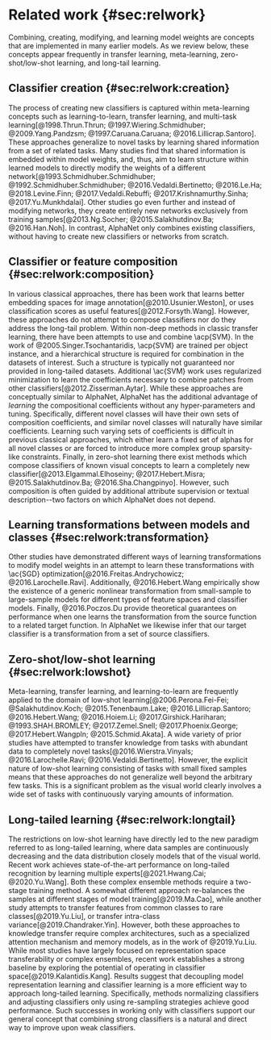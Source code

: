 # Related work {#sec:relwork}

Combining, creating, modifying, and learning model weights are concepts
that are implemented in many earlier models. As we review below, these
concepts appear frequently in transfer learning, meta-learning,
zero-shot/low-shot learning, and long-tail learning.

## Classifier creation {#sec:relwork:creation}

The process of creating new classifiers is captured within meta-learning
concepts such as learning-to-learn, transfer learning, and multi-task
learning[@1998.Thrun.Thrun; @1997.Wiering.Schmidhuber;
@2009.Yang.Pandzsm; @1997.Caruana.Caruana; @2016.Lillicrap.Santoro].
These approaches generalize to novel tasks by learning shared
information from a set of related tasks. Many studies find that shared
information is embedded within model weights, and, thus, aim to learn
structure within learned models to directly modify the weights of a
different network[@1993.Schmidhuber.Schmidhuber;
@1992.Schmidhuber.Schmidhuber; @2016.Vedaldi.Bertinetto; @2016.Le.Ha;
@2018.Levine.Finn; @2017.Vedaldi.Rebuffi; @2017.Krishnamurthy.Sinha;
@2017.Yu.Munkhdalai]. Other studies go even further and instead of
modifying networks, they create entirely new networks exclusively from
training samples[@2013.Ng.Socher; @2015.Salakhutdinov.Ba;
@2016.Han.Noh]. In contrast, AlphaNet only combines existing
classifiers, without having to create new classifiers or networks from
scratch.

## Classifier or feature composition {#sec:relwork:composition}

In various classical approaches, there has been work that learns better
embedding spaces for image annotation[@2010.Usunier.Weston], or uses
classification scores as useful features[@2012.Forsyth.Wang]. However,
these approaches do not attempt to compose classifiers nor do they
address the long-tail problem. Within non-deep methods in classic
transfer learning, there have been attempts to use and combine
\acp{SVM}. In the work of @2005.Singer.Tsochantaridis, \acp{SVM} are
trained per object instance, and a hierarchical structure is required
for combination in the datasets of interest. Such a structure is
typically not guaranteed nor provided in long-tailed datasets.
Additional \ac{SVM} work uses regularized minimization to learn the
coefficients necessary to combine patches from other
classifiers[@2012.Zisserman.Aytar]. While these approaches are
conceptually similar to AlphaNet, AlphaNet has the additional advantage
of _learning_ the compositional coefficients without any
hyper-parameters and tuning. Specifically, different novel classes will
have their own sets of composition coefficients, and similar novel
classes will naturally have similar coefficients. Learning such varying
sets of coefficients is difficult in previous classical approaches,
which either learn a fixed set of alphas for all novel classes or are
forced to introduce more complex group sparsity-like constraints.
Finally, in zero-shot learning there exist methods which compose
classifiers of known visual concepts to learn a completely new
classifier[@2013.Elgammal.Elhoseiny; @2017.Hebert.Misra;
@2015.Salakhutdinov.Ba; @2016.Sha.Changpinyo]. However, such composition
is often guided by additional attribute supervision or textual
description--two factors on which AlphaNet does not depend.

## Learning transformations between models and classes {#sec:relwork:transformation}

Other studies have demonstrated different ways of learning
transformations to modify model weights in an attempt to learn these
transformations with \ac{SGD} optimization[@2016.Freitas.Andrychowicz;
@2016.Larochelle.Ravi]. Additionally, @2016.Hebert.Wang empirically
show the existence of a generic nonlinear transformation from
small-sample to large-sample models for different types of feature
spaces and classifier models. Finally, @2016.Poczos.Du provide
theoretical guarantees on performance when one learns the transformation
from the source function to a related target function. In AlphaNet we
likewise infer that our target classifier is a transformation from a set
of source classifiers.

## Zero-shot/low-shot learning {#sec:relwork:lowshot}

Meta-learning, transfer learning, and learning-to-learn are frequently
applied to the domain of low-shot learning[@2006.Perona.Fei-Fei;
@Salakhutdinov.Koch; @2015.Tenenbaum.Lake; @2016.Lillicrap.Santoro;
@2016.Hebert.Wang; @2016.Hoiem.Li; @2017.Girshick.Hariharan;
@1993.SHAH.BROMLEY; @2017.Zemel.Snell; @2017.Phoenix.George;
@2017.Hebert.Wangpln; @2015.Schmid.Akata]. A wide variety of prior
studies have attempted to transfer knowledge from tasks with abundant
data to completely novel tasks[@2016.Wierstra.Vinyals;
@2016.Larochelle.Ravi; @2016.Vedaldi.Bertinetto]. However, the explicit
nature of low-shot learning consisting of tasks with small fixed samples
means that these approaches do not generalize well beyond the arbitrary
few tasks. This is a significant problem as the visual world clearly
involves a wide set of tasks with continuously varying amounts of
information.

## Long-tailed learning {#sec:relwork:longtail}

The restrictions on low-shot learning have directly led to the new
paradigm referred to as long-tailed learning, where data samples are
continuously decreasing and the data distribution closely models that of
the visual world. Recent work achieves state-of-the-art performance on
long-tailed recognition by learning multiple experts[@2021.Hwang.Cai;
@2020.Yu.Wang]. Both these complex ensemble methods require a two-stage
training method. A somewhat different approach re-balances the samples
at different stages of model training[@2019.Ma.Cao], while another study
attempts to transfer features from common classes to rare
classes[@2019.Yu.Liu], or transfer intra-class
variance[@2019.Chandraker.Yin]. However, both these approaches to
knowledge transfer require complex architectures, such as a specialized
attention mechanism and memory models, as in the work of @2019.Yu.Liu.
While most studies have largely focused on representation space
transferability or complex ensembles, recent work establishes a strong
baseline by exploring the potential of operating in classifier
space[@2019.Kalantidis.Kang]. Results suggest that decoupling model
representation learning and classifier learning is a more efficient way
to approach long-tailed learning. Specifically, methods normalizing
classifiers and adjusting classifiers only using re-sampling strategies
achieve good performance. Such successes in working only with
classifiers support our general concept that combining strong
classifiers is a natural and direct way to improve upon weak
classifiers.

